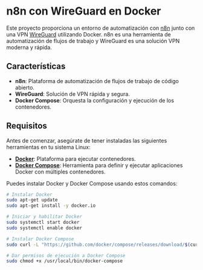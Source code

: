 # n8n con WireGuard en Docker

Este proyecto proporciona un entorno de automatización con [n8n](https://n8n.io/) junto con una VPN [WireGuard](https://www.wireguard.com/) utilizando Docker. n8n es una herramienta de automatización de flujos de trabajo y WireGuard es una solución VPN moderna y rápida.

## Características

- **n8n**: Plataforma de automatización de flujos de trabajo de código abierto.
- **WireGuard**: Solución de VPN rápida y segura.
- **Docker Compose**: Orquesta la configuración y ejecución de los contenedores.

## Requisitos

Antes de comenzar, asegúrate de tener instaladas las siguientes herramientas en tu sistema Linux:

- **[Docker](https://docs.docker.com/engine/install/)**: Plataforma para ejecutar contenedores.
- **[Docker Compose](https://docs.docker.com/compose/install/)**: Herramienta para definir y ejecutar aplicaciones Docker con múltiples contenedores.

Puedes instalar Docker y Docker Compose usando estos comandos:

```bash
# Instalar Docker
sudo apt-get update
sudo apt-get install -y docker.io

# Iniciar y habilitar Docker
sudo systemctl start docker
sudo systemctl enable docker

# Instalar Docker Compose
sudo curl -L "https://github.com/docker/compose/releases/download/$(curl -s https://api.github.com/repos/docker/compose/releases/latest | grep tag_name | cut -d '\"' -f 4)/docker-compose-$(uname -s)-$(uname -m)" -o /usr/local/bin/docker-compose

# Dar permisos de ejecución a Docker Compose
sudo chmod +x /usr/local/bin/docker-compose
